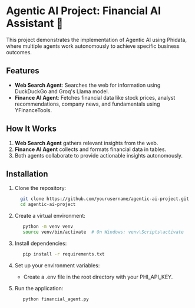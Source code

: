 # Agentic AI Project: Financial AI Assistant 🤖  

This project demonstrates the implementation of Agentic AI using Phidata, where multiple agents work autonomously to achieve specific business outcomes.  

## Features  
- **Web Search Agent**: Searches the web for information using DuckDuckGo and Groq's Llama model.  
- **Finance AI Agent**: Fetches financial data like stock prices, analyst recommendations, company news, and fundamentals using YFinanceTools.  

## How It Works  
1. **Web Search Agent** gathers relevant insights from the web.  
2. **Finance AI Agent** collects and formats financial data in tables.  
3. Both agents collaborate to provide actionable insights autonomously.  

## Installation  

1. Clone the repository:  
   ```bash
     git clone https://github.com/yourusername/agentic-ai-project.git
     cd agentic-ai-project
    ```
2. Create a virtual environment:
   ```bash
      python -m venv venv
      source venv/bin/activate  # On Windows: venv\Scripts\activate
    ```   
3. Install dependencies: 
   ```bash
      pip install -r requirements.txt
    ```
4. Set up your environment variables:
   - Create a .env file in the root directory with your PHI_API_KEY.
     
5. Run the application:
   ```bash
      python financial_agent.py
    ```







   
